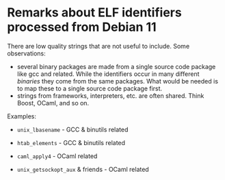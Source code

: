 # Remarks about ELF identifiers processed from Debian 11

There are low quality strings that are not useful to include. Some
observations:

* several binary packages are made from a single source code package like gcc
and related. While the identifiers occur in many different *binaries* they
come from the same packages. What would be needed is to map these to a single
source code package first.
* strings from frameworks, interpreters, etc. are often shared. Think Boost,
OCaml, and so on.

Examples:

* `unix_lbasename` - GCC & binutils related
* `htab_elements` - GCC & binutils related


* `caml_apply4` - OCaml related
* `unix_getsockopt_aux` & friends - OCaml related
